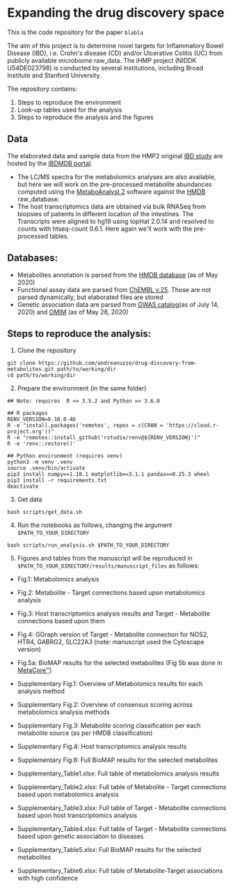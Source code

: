 # Expanding the drug discovery space
This is the code repository for the paper `blabla`

The aim of this project is to determine novel targets for Inflammatory Bowel Disease (IBD), i.e. Crohn's disease (CD) and/or Ulcerative Colitis (UC) from publicly available microbiome raw_data. The iHMP project (NIDDK U54DE023798) is conducted by several institutions, including Broad Institute and Stanford University. 

The repository contains:
1. Steps to reproduce the environment 
2. Look-up tables used for the analysis
3. Steps to reproduce the analysis and the figures 


## Data
The elaborated data and sample data from the HMP2 original [IBD study](https://doi.org/10.1038/s41586-019-1237-9) are hosted by the [IBDMDB portal](https://ibdmdb.org).
- The LC/MS spectra for the metabolomics analyses are also available, but here we will work on the pre-processed metabolite abundances computed using the [MetaboAnalyst 2](https://doi.org/10.3390/metabo9030057) software against the [HMDB](https://doi.org/10.1093/nar/gkx1089) raw_database.
- The host transcriptomics data are obtained via bulk RNASeq from biopsies of patients in different location of the intestines. The Transcripts were aligned to hg19 using topHat 2.0.14 and resolved to counts with htseq-count 0.6.1. Here again we'll work with the pre-processed tables.

## Databases:
- Metabolites annotation is parsed from the [HMDB database](https://hmdb.ca) (as of May 2020)
- Functional assay data are parsed from [ChEMBL v.25](https://www.ebi.ac.uk/chembl/). Those are not parsed dynamically, but elaborated files are stored
- Genetic association data are parsed from [GWAS catalog](https://www.ebi.ac.uk/gwas/)(as of July 14, 2020) and [OMIM](https://www.omim.org/) (as of May 28, 2020)

## Steps to reproduce the analysis:
1. Clone the repository 
```
git clone https://github.com/andreanuzzo/drug-discovery-from-metabolites.git path/to/working/dir
cd path/to/working/dir
```
2. Prepare the environment (in the same folder)
```
## Note: requires  R <= 3.5.2 and Python => 3.6.0

## R packages
RENV_VERSION=0.10.0-46
R -e "install.packages('remotes', repos = c(CRAN = 'https://cloud.r-project.org'))"
R -e "remotes::install_github('rstudio/renv@${RENV_VERSION}')"
R -e 'renv::restore()'

## Python environment (requires venv)
python3 -m venv .venv
source .venv/bin/activate
pip3 install numpy==1.18.1 matplotlib==3.1.1 pandas==0.25.3 wheel
pip3 install -r requirements.txt
deactivate
```

3. Get data
```
bash scripts/get_data.sh
```

4. Run the notebooks as follows, changing the argument `$PATH_TO_YOUR_DIRECTORY`
```
bash scripts/run_analysis.sh $PATH_TO_YOUR_DIRECTORY
```
5. Figures and tables from the manuscript will be reproduced in `$PATH_TO_YOUR_DIRECTORY/results/manuscript_files` as follows:
 - Fig.1: Metabolomics analysis
 - Fig.2: Metabolite - Target connections based upon metabolomics analysis
 - Fig.3: Host transcriptomics analysis results and Target - Metabolite connections based upon them
 - Fig.4: GGraph version of Target - Metabolite connection for NOS2, HTR4, GABRG2, SLC22A3 (note: manuscript used the Cytoscape version)
 - Fig.5a: BioMAP results for the selected metabolites (Fig 5b was done in [MetaCore™](https://portal.genego.com/cgi/data_manager.cgi#))
 
 - Supplementary Fig.1: Overview of Metabolomics results for each analysis method
 - Supplementary Fig.2: Overview of consensus scoring across metabolomics analysis methods
 - Supplementary Fig.3: Metabolite scoring classification per each metabolite source (as per HMDB classification)
 - Supplementary Fig.4: Host transcriptomics analysis results
 - Supplementary Fig.6: Full BioMAP results for the selected metabolites
 
 - Supplementary_Table1.xlsx: Full table of metabolomics analysis results
 - Supplementary_Table2.xlsx: Full table of Metabolite - Target connections based upon metabolomics analysis
 - Supplementary_Table3.xlsx: Full table of Target - Metabolite connections based upon host transcriptomics analysis
 - Supplementary_Table4.xlsx: Full table of Target - Metabolite connections based upon genetic association to diseases
 - Supplementary_Table5.xlsx: Full BioMAP results for the selected metabolites
 - Supplementary_Table6.xlsx: Full table of Metabolite-Target associations with high confidence

